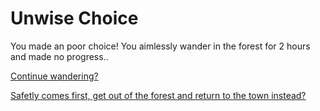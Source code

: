 # Unwise Choice
 You made an poor choice! You aimlessly wander in the forest for 2 hours and made no progress..

 [Continue wandering?](wolfs.md)

 [Safetly comes first, get out of the forest and return to the town instead?](reincarnated.md)

